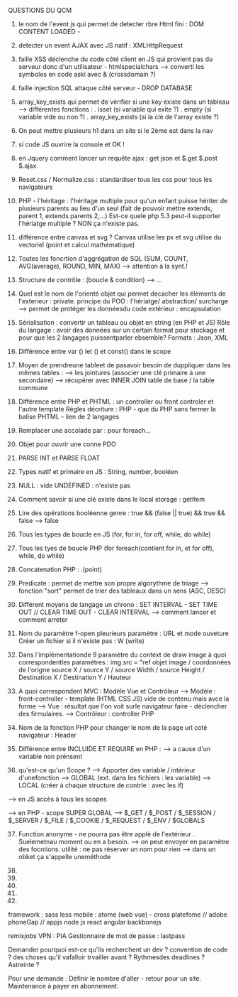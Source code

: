 QUESTIONS DU QCM

1. le nom de l'event js qui permet de detecter rbre Html fini : DOM CONTENT LOADED - 

2. detecter un event AJAX avec JS natif : XMLHttpRequest

3. faille XSS déclenche du code côté client en JS qui provient pas du serveur donc d'un utilisateur - htmlspecialchars
--> converti les symboles en code aski avec & (crossdomain ?)

4. faille injection SQL attaque côté serveur - DROP DATABASE

5. array_key_exists qui permet de vérifier si une key existe dans un tableau
--> différentes fonctions :
 . isset (si variable qui exite ?) 
 . empty (si variable vide ou non ?) 
 . array_key_exists (si la clé de l'array existe ?)

6. On peut mettre plusieurs h1 dans un site si le 2ème est dans la nav

7. si code JS ouvrire la console et OK !

8. en Jquery comment lancer un requête ajax : get json et $.get $.post $.ajax 

9. Reset.css / Normalize.css : standardiser tous les css pour tous les navigateurs

10. PHP - l'héritage : l'héritage multiple pour qu'un enfant puisse hériter de plusieurs parents au lieu d'un seul (fait de pouvoir mettre extends, parent 1, extends parents 2,...)
Est-ce quele php 5.3 peut-il supporter l'hériatge multiple ? NON ça n'existe pas.

11. différence entre canvas et svg ? Canvas utilise les px et svg utilise du vectoriel (point et calcul mathématique)

12. Toutes les foncrtion d'aggrégation de SQL (SUM, COUNT, AVG(average), ROUND, MIN, MAX)
--> attention à la synt.! 

13. Structure de contrôle : (boucle & condition)
--> ...

14. Quel est le nom de l'orienté objet qui permet decacher les éléments de l'exterieur : private.
principe du POO : l'hériatge/ abstraction/ surcharge
--> permet de protéger les donnéesdu code extérieur : encapsulation

15. Sérialisation : convertir un tableau ou objet en string (en PHP et JS)
Rôle du langage : avoir des données sur un certain format pour stockage et pour que les 2 langages puissentparler ebsemble?
Formats : Json, XML 

16. Différence entre var () let () et const() dans le scope

17. Moyen de prendreune tableet de pasavoir besoin de duppliquer dans les mêmes tables :
--> les jointures (associer une clé primaire à une secondaire) 
--> récupérer avec INNER JOIN table de base / la table commune

18. Différence entre PHP et PHTML : un controller ou front controler et l'autre template
Règles décriture : PHP - que du PHP sans fermer la balise
PHTML - lien de 2 langages 

19. Remplacer une accolade par : pour foreach...

20. Objet pour ouvrir une conne PDO

21. PARSE INT et PARSE FLOAT

22. Types natif et primaire en JS : String, number, booléen

23. NULL : vide UNDEFINED : n'existe pas

24. Comment savoir si une clé existe dans le local storage : getItem

25. Lire des opérations booléenne genre : true && (false || true) && true && false
--> false

26. Tous les types de boucle en JS (for, for in, for off, while, do while)

27. Tous les tyes de boucle PHP (for foreach(contient for in, et for off), while, do while) 

28. Concatenation PHP : .(point)

29. Predicate : permet de mettre son propre algorythme de triage 
--> fonction "sort" permet de trier des tableaux dans un sens (ASC, DESC)

30. Différent moyens de langage un chrono : SET INTERVAL - SET TIME OUT // CLEAR TIME OUT - CLEAR INTERVAL
--> comment lancer et comment arreter

31. Nom du paramètre f-open pleurieurs paramètre : URL et mode ouveture 
Créer un fichier si il n'existe pas : W (write)

32. Dans l'implémentationde 9 paramètre du context de draw image à quoi correspondentles paramètres :
img.src = "ref objet image / coordonnées de l'origne source X / source Y / source Width / source Height / Destination X / Destination Y / Hauteur 

33. A quoi correspondent MVC : Modèle Vue et Contrôleur 
--> Modèle : front-controller - template (HTML CSS JS) vide de contenu mais avce la forme 
--> Vue : résultat que l'on voit surle navigateur faire - déclencher des firmulaires.
--> Contrôleur : controller PHP 

34. Nom de la fonction PHP pour changer le nom de la page url coté navigateur : Header

35. Différence entre INCLUIDE ET REQUIRE en PHP : 
--> a cause d'un variable non prénsent

36. qu'est-ce qu'un Scope ? 
--> Apporter des variable / intérieur d'unefonction
--> GLOBAL (ext. dans les fichiers : les variable)
--> LOCAL (créer à chaque structure de contrle : avec les if)

--> en JS accès à tous les scopes

--> en PHP - scope SUPER GLOBAL 
--> $_GET / $_POST / $_SESSION / $_SERVER / $_FILE / $_COOKIE / $_REQUEST / $_ENV / $GLOBALS

37. Function anonyme - ne pourra pas être applé de l'extérieur . Suelemetnau moment ou en a besoin.
--> on peut envoyer en paramètre des focntions. utilité : ne pas réserver un nom pour rien 
--> dans un obket ça s'appelle uneméthode

38. 

39. 

40. 

41. 

42. 

framework : sass less
mobile : atome (web vue) - cross platefome // adobe phoneGap // appjs
node js
react
angular
backbonejs

remixjobs
VPN : PIA
Gestionnaire de mot de passe : lastpass

Demander pourquoi est-ce qu'ils recherchent un dev ?
convention de code ? des choses qu'il vafalloir trvailler avant ?
Rythmesdes deadlines ? Astreinte ?

Pour une demande :
Définir le nombre d'aller - retour pour un site. 
Maintenance à payer en abonnement.